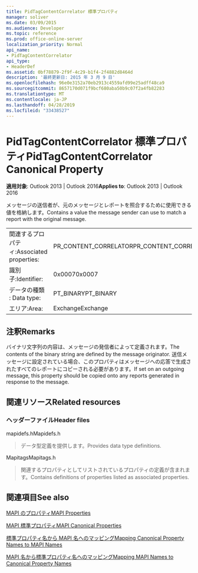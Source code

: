 ```yaml
---
title: PidTagContentCorrelator 標準プロパティ
manager: soliver
ms.date: 03/09/2015
ms.audience: Developer
ms.topic: reference
ms.prod: office-online-server
localization_priority: Normal
api_name:
- PidTagContentCorrelator
api_type:
- HeaderDef
ms.assetid: 0bf78879-2f9f-4c29-b1f4-2f4882d8464d
description: '最終更新日: 2015 年 3 月 9 日'
ms.openlocfilehash: 96e0e3152a70eb2913c4559afd99e25adff48ca9
ms.sourcegitcommit: 8657170d071f9bcf680aba50b9c07f2a4fb82283
ms.translationtype: MT
ms.contentlocale: ja-JP
ms.lasthandoff: 04/28/2019
ms.locfileid: "33438527"
---
```

# <a name="pidtagcontentcorrelator-canonical-property"></a><span data-ttu-id="9ecb5-103">PidTagContentCorrelator 標準プロパティ</span><span class="sxs-lookup"><span data-stu-id="9ecb5-103">PidTagContentCorrelator Canonical Property</span></span>

  
  
<span data-ttu-id="9ecb5-104">**適用対象**: Outlook 2013 | Outlook 2016</span><span class="sxs-lookup"><span data-stu-id="9ecb5-104">**Applies to**: Outlook 2013 | Outlook 2016</span></span> 
  
<span data-ttu-id="9ecb5-105">メッセージの送信者が、元のメッセージとレポートを照合するために使用できる値を格納します。</span><span class="sxs-lookup"><span data-stu-id="9ecb5-105">Contains a value the message sender can use to match a report with the original message.</span></span>
  
|||
|:-----|:-----|
|<span data-ttu-id="9ecb5-106">関連するプロパティ:</span><span class="sxs-lookup"><span data-stu-id="9ecb5-106">Associated properties:</span></span>  <br/> |<span data-ttu-id="9ecb5-107">PR_CONTENT_CORRELATOR</span><span class="sxs-lookup"><span data-stu-id="9ecb5-107">PR_CONTENT_CORRELATOR</span></span>  <br/> |
|<span data-ttu-id="9ecb5-108">識別子:</span><span class="sxs-lookup"><span data-stu-id="9ecb5-108">Identifier:</span></span>  <br/> |<span data-ttu-id="9ecb5-109">0x0007</span><span class="sxs-lookup"><span data-stu-id="9ecb5-109">0x0007</span></span>  <br/> |
|<span data-ttu-id="9ecb5-110">データの種類 : </span><span class="sxs-lookup"><span data-stu-id="9ecb5-110">Data type:</span></span>  <br/> |<span data-ttu-id="9ecb5-111">PT_BINARY</span><span class="sxs-lookup"><span data-stu-id="9ecb5-111">PT_BINARY</span></span>  <br/> |
|<span data-ttu-id="9ecb5-112">エリア:</span><span class="sxs-lookup"><span data-stu-id="9ecb5-112">Area:</span></span>  <br/> |<span data-ttu-id="9ecb5-113">Exchange</span><span class="sxs-lookup"><span data-stu-id="9ecb5-113">Exchange</span></span>  <br/> |
   
## <a name="remarks"></a><span data-ttu-id="9ecb5-114">注釈</span><span class="sxs-lookup"><span data-stu-id="9ecb5-114">Remarks</span></span>

<span data-ttu-id="9ecb5-115">バイナリ文字列の内容は、メッセージの発信者によって定義されます。</span><span class="sxs-lookup"><span data-stu-id="9ecb5-115">The contents of the binary string are defined by the message originator.</span></span> <span data-ttu-id="9ecb5-116">送信メッセージに設定されている場合、このプロパティはメッセージへの応答で生成されたすべてのレポートにコピーされる必要があります。</span><span class="sxs-lookup"><span data-stu-id="9ecb5-116">If set on an outgoing message, this property should be copied onto any reports generated in response to the message.</span></span>
  
## <a name="related-resources"></a><span data-ttu-id="9ecb5-117">関連リソース</span><span class="sxs-lookup"><span data-stu-id="9ecb5-117">Related resources</span></span>

### <a name="header-files"></a><span data-ttu-id="9ecb5-118">ヘッダーファイル</span><span class="sxs-lookup"><span data-stu-id="9ecb5-118">Header files</span></span>

<span data-ttu-id="9ecb5-119">mapidefs.h</span><span class="sxs-lookup"><span data-stu-id="9ecb5-119">Mapidefs.h</span></span>
  
> <span data-ttu-id="9ecb5-120">データ型定義を提供します。</span><span class="sxs-lookup"><span data-stu-id="9ecb5-120">Provides data type definitions.</span></span>
    
<span data-ttu-id="9ecb5-121">Mapitags</span><span class="sxs-lookup"><span data-stu-id="9ecb5-121">Mapitags.h</span></span>
  
> <span data-ttu-id="9ecb5-122">関連するプロパティとしてリストされているプロパティの定義が含まれます。</span><span class="sxs-lookup"><span data-stu-id="9ecb5-122">Contains definitions of properties listed as associated properties.</span></span>
    
## <a name="see-also"></a><span data-ttu-id="9ecb5-123">関連項目</span><span class="sxs-lookup"><span data-stu-id="9ecb5-123">See also</span></span>



[<span data-ttu-id="9ecb5-124">MAPI のプロパティ</span><span class="sxs-lookup"><span data-stu-id="9ecb5-124">MAPI Properties</span></span>](mapi-properties.md)
  
[<span data-ttu-id="9ecb5-125">MAPI 標準プロパティ</span><span class="sxs-lookup"><span data-stu-id="9ecb5-125">MAPI Canonical Properties</span></span>](mapi-canonical-properties.md)
  
[<span data-ttu-id="9ecb5-126">標準プロパティ名から MAPI 名へのマッピング</span><span class="sxs-lookup"><span data-stu-id="9ecb5-126">Mapping Canonical Property Names to MAPI Names</span></span>](mapping-canonical-property-names-to-mapi-names.md)
  
[<span data-ttu-id="9ecb5-127">MAPI 名から標準プロパティ名へのマッピング</span><span class="sxs-lookup"><span data-stu-id="9ecb5-127">Mapping MAPI Names to Canonical Property Names</span></span>](mapping-mapi-names-to-canonical-property-names.md)

